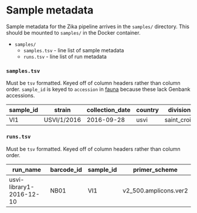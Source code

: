 # Sample metadata

Sample metadata for the Zika pipeline arrives in the `samples/` directory. This should be mounted to `samples/` in the Docker container.

  - `samples/`
    - `samples.tsv` - line list of sample metadata
    - `runs.tsv` - line list of run metadata

### `samples.tsv`

Must be `tsv` formatted. Keyed off of column headers rather than column order. `sample_id` is keyed to `accession` in [fauna](https://github.com/nextstrain/fauna) because these lack Genbank accessions.

sample_id | strain      | collection_date | country | division       | location
--------- | ----------- | --------------- | ------- | -------------- | ---------
VI1       | USVI/1/2016 |	2016-09-28      | usvi    | saint_croix    | saint_croix

### `runs.tsv`

Must be `tsv` formatted. Keyed off of column headers rather than column order.

run_name                 | barcode_id | sample_id | primer_scheme
------------------------ | ---------- | --------- | -------------
usvi-library1-2016-12-10 | NB01       | VI1       | v2_500.amplicons.ver2
